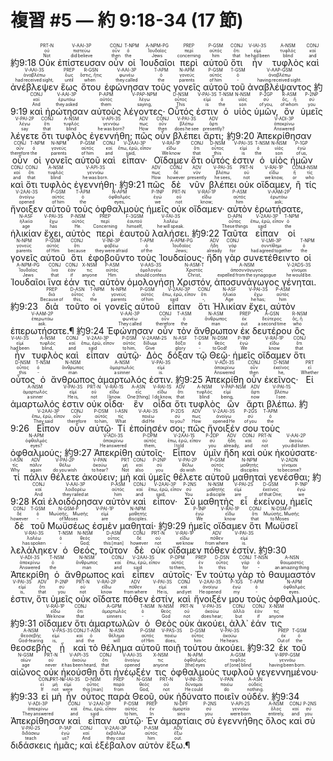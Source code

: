 # 複習 #5 — 約 9:18-34 (17 節)


 <rt>約9:18</rt> <RUBY><ruby><ruby>Οὐκ<rt>Not</rt></ruby><rt>οὐ</rt></ruby><rt>PRT-N</rt></RUBY> <RUBY><ruby><ruby>ἐπίστευσαν<rt>did believe</rt></ruby><rt>πιστεύω</rt></ruby><rt>V-AAI-3P</rt></RUBY> <RUBY><ruby><ruby>οὖν<rt>then</rt></ruby><rt>οὖν</rt></ruby><rt>CONJ</rt></RUBY> <RUBY><ruby><ruby>οἱ<rt>the</rt></ruby><rt>ὁ</rt></ruby><rt>T-NPM</rt></RUBY> <RUBY><ruby><ruby>Ἰουδαῖοι<rt>Jews</rt></ruby><rt>Ἰουδαῖος</rt></ruby><rt>A-NPM-PG</rt></RUBY> <RUBY><ruby><ruby>περὶ<rt>concerning</rt></ruby><rt>περί</rt></ruby><rt>PREP</rt></RUBY> <RUBY><ruby><ruby>αὐτοῦ<rt>him</rt></ruby><rt>αὐτός</rt></ruby><rt>P-GSM</rt></RUBY> <RUBY><ruby><ruby>ὅτι<rt>that</rt></ruby><rt>ὅτι</rt></ruby><rt>CONJ</rt></RUBY> <RUBY><ruby><ruby>ἦν<rt>he had been</rt></ruby><rt>εἰμί</rt></ruby><rt>V-IAI-3S</rt></RUBY> <RUBY><ruby><ruby>τυφλὸς<rt>blind</rt></ruby><rt>τυφλός</rt></ruby><rt>A-NSM</rt></RUBY> <RUBY><ruby><ruby>καὶ<rt>and</rt></ruby><rt>καί</rt></ruby><rt>CONJ</rt></RUBY> <RUBY><ruby><ruby>ἀνέβλεψεν<rt>had received sight‚</rt></ruby><rt>ἀναβλέπω</rt></ruby><rt>V-AAI-3S</rt></RUBY> <RUBY><ruby><ruby>ἕως<rt>until</rt></ruby><rt>ἕως</rt></ruby><rt>PREP</rt></RUBY> <RUBY><ruby><ruby>ὅτου<rt>when</rt></ruby><rt>ὅστις, ἥτις</rt></ruby><rt>R-GSN</rt></RUBY> <RUBY><ruby><ruby>ἐφώνησαν<rt>they called</rt></ruby><rt>φωνέω</rt></ruby><rt>V-AAI-3P</rt></RUBY> <RUBY><ruby><ruby>τοὺς<rt>the</rt></ruby><rt>ὁ</rt></ruby><rt>T-APM</rt></RUBY> <RUBY><ruby><ruby>γονεῖς<rt>parents</rt></ruby><rt>γονεύς</rt></ruby><rt>N-APM</rt></RUBY> <RUBY><ruby><ruby>αὐτοῦ<rt>of him</rt></ruby><rt>αὐτός</rt></ruby><rt>P-GSM</rt></RUBY> <RUBY><ruby><ruby>τοῦ<rt>‑</rt></ruby><rt>ὁ</rt></ruby><rt>T-GSM</rt></RUBY> <RUBY><ruby><ruby>ἀναβλέψαντος<rt>having received sight.</rt></ruby><rt>ἀναβλέπω</rt></ruby><rt>V-AAP-GSM</rt></RUBY> <rt>約9:19</rt> <RUBY><ruby><ruby>καὶ<rt>And</rt></ruby><rt>καί</rt></ruby><rt>CONJ</rt></RUBY> <RUBY><ruby><ruby>ἠρώτησαν<rt>they asked</rt></ruby><rt>ἐρωτάω</rt></ruby><rt>V-AAI-3P</rt></RUBY> <RUBY><ruby><ruby>αὐτοὺς<rt>them</rt></ruby><rt>αὐτός</rt></ruby><rt>P-APM</rt></RUBY> <RUBY><ruby><ruby>λέγοντες·<rt>saying‚</rt></ruby><rt>λέγω</rt></ruby><rt>V-PAP-NPM</rt></RUBY> <RUBY><ruby><ruby>Οὗτός<rt>This</rt></ruby><rt>οὗτος</rt></ruby><rt>D-NSM</rt></RUBY> <RUBY><ruby><ruby>ἐστιν<rt>is</rt></ruby><rt>εἰμί</rt></ruby><rt>V-PAI-3S</rt></RUBY> <RUBY><ruby><ruby>ὁ<rt>the</rt></ruby><rt>ὁ</rt></ruby><rt>T-NSM</rt></RUBY> <RUBY><ruby><ruby>υἱὸς<rt>son</rt></ruby><rt>υἱός</rt></ruby><rt>N-NSM</rt></RUBY> <RUBY><ruby><ruby>ὑμῶν‚<rt>of you‚</rt></ruby><rt>σύ</rt></ruby><rt>P-2GP</rt></RUBY> <RUBY><ruby><ruby>ὃν<rt>of whom</rt></ruby><rt>ὅς, ἥ</rt></ruby><rt>R-ASM</rt></RUBY> <RUBY><ruby><ruby>ὑμεῖς<rt>you</rt></ruby><rt>σύ</rt></ruby><rt>P-2NP</rt></RUBY> <RUBY><ruby><ruby>λέγετε<rt>say</rt></ruby><rt>λέγω</rt></ruby><rt>V-PAI-2P</rt></RUBY> <RUBY><ruby><ruby>ὅτι<rt>that</rt></ruby><rt>ὅτι</rt></ruby><rt>CONJ</rt></RUBY> <RUBY><ruby><ruby>τυφλὸς<rt>blind</rt></ruby><rt>τυφλός</rt></ruby><rt>A-NSM</rt></RUBY> <RUBY><ruby><ruby>ἐγεννήθη;<rt>he was born?</rt></ruby><rt>γεννάω</rt></ruby><rt>V-API-3S</rt></RUBY> <RUBY><ruby><ruby>πῶς<rt>How</rt></ruby><rt>πως</rt></ruby><rt>ADV</rt></RUBY> <RUBY><ruby><ruby>οὖν<rt>then</rt></ruby><rt>οὖν</rt></ruby><rt>CONJ</rt></RUBY> <RUBY><ruby><ruby>βλέπει<rt>does he see</rt></ruby><rt>βλέπω</rt></ruby><rt>V-PAI-3S</rt></RUBY> <RUBY><ruby><ruby>ἄρτι;<rt>presently?</rt></ruby><rt>ἄρτι</rt></ruby><rt>ADV</rt></RUBY> <rt>約9:20</rt> <RUBY><ruby><ruby>Ἀπεκρίθησαν<rt>Answered</rt></ruby><rt>ἀποκρίνω</rt></ruby><rt>V-ADI-3P</rt></RUBY> <RUBY><ruby><ruby>οὖν<rt>therefore</rt></ruby><rt>οὖν</rt></ruby><rt>CONJ</rt></RUBY> <RUBY><ruby><ruby>οἱ<rt>the</rt></ruby><rt>ὁ</rt></ruby><rt>T-NPM</rt></RUBY> <RUBY><ruby><ruby>γονεῖς<rt>parents</rt></ruby><rt>γονεύς</rt></ruby><rt>N-NPM</rt></RUBY> <RUBY><ruby><ruby>αὐτοῦ<rt>of him</rt></ruby><rt>αὐτός</rt></ruby><rt>P-GSM</rt></RUBY> <RUBY><ruby><ruby>καὶ<rt>and</rt></ruby><rt>καί</rt></ruby><rt>CONJ</rt></RUBY> <RUBY><ruby><ruby>εἶπαν·<rt>said‚</rt></ruby><rt>ἔπω, ἐρῶ, εἶπον</rt></ruby><rt>V-2AAI-3P</rt></RUBY> <RUBY><ruby><ruby>Οἴδαμεν<rt>We know</rt></ruby><rt>εἴδω</rt></ruby><rt>V-RAI-1P</rt></RUBY> <RUBY><ruby><ruby>ὅτι<rt>that</rt></ruby><rt>ὅτι</rt></ruby><rt>CONJ</rt></RUBY> <RUBY><ruby><ruby>οὗτός<rt>this</rt></ruby><rt>οὗτος</rt></ruby><rt>D-NSM</rt></RUBY> <RUBY><ruby><ruby>ἐστιν<rt>is</rt></ruby><rt>εἰμί</rt></ruby><rt>V-PAI-3S</rt></RUBY> <RUBY><ruby><ruby>ὁ<rt>the</rt></ruby><rt>ὁ</rt></ruby><rt>T-NSM</rt></RUBY> <RUBY><ruby><ruby>υἱὸς<rt>son</rt></ruby><rt>υἱός</rt></ruby><rt>N-NSM</rt></RUBY> <RUBY><ruby><ruby>ἡμῶν<rt>of us‚</rt></ruby><rt>ἐγώ</rt></ruby><rt>P-1GP</rt></RUBY> <RUBY><ruby><ruby>καὶ<rt>and</rt></ruby><rt>καί</rt></ruby><rt>CONJ</rt></RUBY> <RUBY><ruby><ruby>ὅτι<rt>that</rt></ruby><rt>ὅτι</rt></ruby><rt>CONJ</rt></RUBY> <RUBY><ruby><ruby>τυφλὸς<rt>blind</rt></ruby><rt>τυφλός</rt></ruby><rt>A-NSM</rt></RUBY> <RUBY><ruby><ruby>ἐγεννήθη·<rt>he was born.</rt></ruby><rt>γεννάω</rt></ruby><rt>V-API-3S</rt></RUBY> <rt>約9:21</rt> <RUBY><ruby><ruby>πῶς<rt>How</rt></ruby><rt>πως</rt></ruby><rt>ADV</rt></RUBY> <RUBY><ruby><ruby>δὲ<rt>however</rt></ruby><rt>δέ</rt></ruby><rt>CONJ</rt></RUBY> <RUBY><ruby><ruby>νῦν<rt>presently</rt></ruby><rt>νῦν</rt></ruby><rt>ADV</rt></RUBY> <RUBY><ruby><ruby>βλέπει<rt>he sees‚</rt></ruby><rt>βλέπω</rt></ruby><rt>V-PAI-3S</rt></RUBY> <RUBY><ruby><ruby>οὐκ<rt>not</rt></ruby><rt>οὐ</rt></ruby><rt>PRT-N</rt></RUBY> <RUBY><ruby><ruby>οἴδαμεν‚<rt>we know‚</rt></ruby><rt>εἴδω</rt></ruby><rt>V-RAI-1P</rt></RUBY> <RUBY><ruby><ruby>ἢ<rt>or</rt></ruby><rt>ἤ</rt></ruby><rt>CONJ</rt></RUBY> <RUBY><ruby><ruby>τίς<rt>who</rt></ruby><rt>τίς</rt></ruby><rt>I-NSM</rt></RUBY> <RUBY><ruby><ruby>ἤνοιξεν<rt>opened</rt></ruby><rt>ἀνοίγω</rt></ruby><rt>V-2AAI-3S</rt></RUBY> <RUBY><ruby><ruby>αὐτοῦ<rt>of him</rt></ruby><rt>αὐτός</rt></ruby><rt>P-GSM</rt></RUBY> <RUBY><ruby><ruby>τοὺς<rt>the</rt></ruby><rt>ὁ</rt></ruby><rt>T-APM</rt></RUBY> <RUBY><ruby><ruby>ὀφθαλμοὺς<rt>eyes‚</rt></ruby><rt>ὀφθαλμός</rt></ruby><rt>N-APM</rt></RUBY> <RUBY><ruby><ruby>ἡμεῖς<rt>we</rt></ruby><rt>ἐγώ</rt></ruby><rt>P-1NP</rt></RUBY> <RUBY><ruby><ruby>οὐκ<rt>not</rt></ruby><rt>οὐ</rt></ruby><rt>PRT-N</rt></RUBY> <RUBY><ruby><ruby>οἴδαμεν·<rt>know;</rt></ruby><rt>εἴδω</rt></ruby><rt>V-RAI-1P</rt></RUBY> <RUBY><ruby><ruby>αὐτὸν<rt>him</rt></ruby><rt>αὐτός</rt></ruby><rt>P-ASM</rt></RUBY> <RUBY><ruby><ruby>ἐρωτήσατε‚<rt>ask;</rt></ruby><rt>ἐρωτάω</rt></ruby><rt>V-AAM-2P</rt></RUBY> <RUBY><ruby><ruby>ἡλικίαν<rt>age</rt></ruby><rt>ἡλικία</rt></ruby><rt>N-ASF</rt></RUBY> <RUBY><ruby><ruby>ἔχει‚<rt>has</rt></ruby><rt>ἔχω</rt></ruby><rt>V-PAI-3S</rt></RUBY> <RUBY><ruby><ruby>αὐτὸς<rt>He.</rt></ruby><rt>αὐτός</rt></ruby><rt>P-NSM</rt></RUBY> <RUBY><ruby><ruby>περὶ<rt>Concerning</rt></ruby><rt>περί</rt></ruby><rt>PREP</rt></RUBY> <RUBY><ruby><ruby>ἑαυτοῦ<rt>himself‚</rt></ruby><rt>ἑαυτοῦ</rt></ruby><rt>F-3GSM</rt></RUBY> <RUBY><ruby><ruby>λαλήσει.<rt>he will speak.</rt></ruby><rt>λαλέω</rt></ruby><rt>V-FAI-3S</rt></RUBY> 
 <rt>約9:22</rt> <RUBY><ruby><ruby>Ταῦτα<rt>These things</rt></ruby><rt>οὗτος</rt></ruby><rt>D-APN</rt></RUBY> <RUBY><ruby><ruby>εἶπαν<rt>said</rt></ruby><rt>ἔπω, ἐρῶ, εἶπον</rt></ruby><rt>V-2AAI-3P</rt></RUBY> <RUBY><ruby><ruby>οἱ<rt>the</rt></ruby><rt>ὁ</rt></ruby><rt>T-NPM</rt></RUBY> <RUBY><ruby><ruby>γονεῖς<rt>parents</rt></ruby><rt>γονεύς</rt></ruby><rt>N-NPM</rt></RUBY> <RUBY><ruby><ruby>αὐτοῦ<rt>of Him</rt></ruby><rt>αὐτός</rt></ruby><rt>P-GSM</rt></RUBY> <RUBY><ruby><ruby>ὅτι<rt>because</rt></ruby><rt>ὅτι</rt></ruby><rt>CONJ</rt></RUBY> <RUBY><ruby><ruby>ἐφοβοῦντο<rt>they were afraid</rt></ruby><rt>φοβέω</rt></ruby><rt>V-INI-3P</rt></RUBY> <RUBY><ruby><ruby>τοὺς<rt>of the</rt></ruby><rt>ὁ</rt></ruby><rt>T-APM</rt></RUBY> <RUBY><ruby><ruby>Ἰουδαίους·<rt>Jews;</rt></ruby><rt>Ἰουδαῖος</rt></ruby><rt>A-APM-PG</rt></RUBY> <RUBY><ruby><ruby>ἤδη<rt>already</rt></ruby><rt>ἤδη</rt></ruby><rt>ADV</rt></RUBY> <RUBY><ruby><ruby>γὰρ<rt>for</rt></ruby><rt>γάρ</rt></ruby><rt>CONJ</rt></RUBY> <RUBY><ruby><ruby>συνετέθειντο<rt>had agreed together</rt></ruby><rt>συντίθημι</rt></ruby><rt>V-LMI-3P</rt></RUBY> <RUBY><ruby><ruby>οἱ<rt>the</rt></ruby><rt>ὁ</rt></ruby><rt>T-NPM</rt></RUBY> <RUBY><ruby><ruby>Ἰουδαῖοι<rt>Jews</rt></ruby><rt>Ἰουδαῖος</rt></ruby><rt>A-NPM-PG</rt></RUBY> <RUBY><ruby><ruby>ἵνα<rt>that</rt></ruby><rt>ἵνα</rt></ruby><rt>CONJ</rt></RUBY> <RUBY><ruby><ruby>ἐάν<rt>if</rt></ruby><rt>ἐάν</rt></ruby><rt>CONJ</rt></RUBY> <RUBY><ruby><ruby>τις<rt>anyone</rt></ruby><rt>τις</rt></ruby><rt>X-NSM</rt></RUBY> <RUBY><ruby><ruby>αὐτὸν<rt>Him</rt></ruby><rt>αὐτός</rt></ruby><rt>P-ASM</rt></RUBY> <RUBY><ruby><ruby>ὁμολογήσῃ<rt>should confess</rt></ruby><rt>ὁμολογέω</rt></ruby><rt>V-AAS-3S</rt></RUBY> <RUBY><ruby><ruby>Χριστόν‚<rt>Christ‚</rt></ruby><rt>Χριστός</rt></ruby><rt>N-ASM-T</rt></RUBY> <RUBY><ruby><ruby>ἀποσυνάγωγος<rt>expelled from the synagogue</rt></ruby><rt>ἀποσυνάγωγος</rt></ruby><rt>A-NSM</rt></RUBY> <RUBY><ruby><ruby>γένηται.<rt>he would be.</rt></ruby><rt>γίνομαι</rt></ruby><rt>V-2ADS-3S</rt></RUBY> <rt>約9:23</rt> <RUBY><ruby><ruby>διὰ<rt>Because of</rt></ruby><rt>διά</rt></ruby><rt>PREP</rt></RUBY> <RUBY><ruby><ruby>τοῦτο<rt>this‚</rt></ruby><rt>οὗτος</rt></ruby><rt>D-ASN</rt></RUBY> <RUBY><ruby><ruby>οἱ<rt>the</rt></ruby><rt>ὁ</rt></ruby><rt>T-NPM</rt></RUBY> <RUBY><ruby><ruby>γονεῖς<rt>parents</rt></ruby><rt>γονεύς</rt></ruby><rt>N-NPM</rt></RUBY> <RUBY><ruby><ruby>αὐτοῦ<rt>of him</rt></ruby><rt>αὐτός</rt></ruby><rt>P-GSM</rt></RUBY> <RUBY><ruby><ruby>εἶπαν<rt>said</rt></ruby><rt>ἔπω, ἐρῶ, εἶπον</rt></ruby><rt>V-2AAI-3P</rt></RUBY> <RUBY><ruby><ruby>ὅτι<rt>‑‚</rt></ruby><rt>ὅτι</rt></ruby><rt>CONJ</rt></RUBY> <RUBY><ruby><ruby>Ἡλικίαν<rt>Age</rt></ruby><rt>ἡλικία</rt></ruby><rt>N-ASF</rt></RUBY> <RUBY><ruby><ruby>ἔχει‚<rt>he has;</rt></ruby><rt>ἔχω</rt></ruby><rt>V-PAI-3S</rt></RUBY> <RUBY><ruby><ruby>αὐτὸν<rt>him</rt></ruby><rt>αὐτός</rt></ruby><rt>P-ASM</rt></RUBY> <RUBY><ruby><ruby>ἐπερωτήσατε.¶<rt>ask.</rt></ruby><rt>ἐπερωτάω</rt></ruby><rt>V-AAM-2P</rt></RUBY> <rt>約9:24</rt> <RUBY><ruby><ruby>Ἐφώνησαν<rt>They called</rt></ruby><rt>φωνέω</rt></ruby><rt>V-AAI-3P</rt></RUBY> <RUBY><ruby><ruby>οὖν<rt>therefore</rt></ruby><rt>οὖν</rt></ruby><rt>CONJ</rt></RUBY> <RUBY><ruby><ruby>τὸν<rt>the</rt></ruby><rt>ὁ</rt></ruby><rt>T-ASM</rt></RUBY> <RUBY><ruby><ruby>ἄνθρωπον<rt>man</rt></ruby><rt>ἄνθρωπος</rt></ruby><rt>N-ASM</rt></RUBY> <RUBY><ruby><ruby>ἐκ<rt>out</rt></ruby><rt>ἐκ</rt></ruby><rt>PREP</rt></RUBY> <RUBY><ruby><ruby>δευτέρου<rt>a second time</rt></ruby><rt>δεύτερος</rt></ruby><rt>A-GSN</rt></RUBY> <RUBY><ruby><ruby>ὃς<rt>who</rt></ruby><rt>ὅς, ἥ</rt></ruby><rt>R-NSM</rt></RUBY> <RUBY><ruby><ruby>ἦν<rt>had been</rt></ruby><rt>εἰμί</rt></ruby><rt>V-IAI-3S</rt></RUBY> <RUBY><ruby><ruby>τυφλὸς<rt>blind‚</rt></ruby><rt>τυφλός</rt></ruby><rt>A-NSM</rt></RUBY> <RUBY><ruby><ruby>καὶ<rt>and</rt></ruby><rt>καί</rt></ruby><rt>CONJ</rt></RUBY> <RUBY><ruby><ruby>εἶπαν<rt>said</rt></ruby><rt>ἔπω, ἐρῶ, εἶπον</rt></ruby><rt>V-2AAI-3P</rt></RUBY> <RUBY><ruby><ruby>αὐτῷ·<rt>to him‚</rt></ruby><rt>αὐτός</rt></ruby><rt>P-DSM</rt></RUBY> <RUBY><ruby><ruby>Δὸς<rt>Give</rt></ruby><rt>δίδωμι</rt></ruby><rt>V-2AAM-2S</rt></RUBY> <RUBY><ruby><ruby>δόξαν<rt>glory</rt></ruby><rt>δόξα</rt></ruby><rt>N-ASF</rt></RUBY> <RUBY><ruby><ruby>τῷ<rt>‑</rt></ruby><rt>ὁ</rt></ruby><rt>T-DSM</rt></RUBY> <RUBY><ruby><ruby>Θεῷ·<rt>to God!</rt></ruby><rt>θεός</rt></ruby><rt>N-DSM</rt></RUBY> <RUBY><ruby><ruby>ἡμεῖς<rt>We</rt></ruby><rt>ἐγώ</rt></ruby><rt>P-1NP</rt></RUBY> <RUBY><ruby><ruby>οἴδαμεν<rt>know</rt></ruby><rt>εἴδω</rt></ruby><rt>V-RAI-1P</rt></RUBY> <RUBY><ruby><ruby>ὅτι<rt>that</rt></ruby><rt>ὅτι</rt></ruby><rt>CONJ</rt></RUBY> <RUBY><ruby><ruby>οὗτος<rt>this</rt></ruby><rt>οὗτος</rt></ruby><rt>D-NSM</rt></RUBY> <RUBY><ruby><ruby>ὁ<rt>‑</rt></ruby><rt>ὁ</rt></ruby><rt>T-NSM</rt></RUBY> <RUBY><ruby><ruby>ἄνθρωπος<rt>man</rt></ruby><rt>ἄνθρωπος</rt></ruby><rt>N-NSM</rt></RUBY> <RUBY><ruby><ruby>ἁμαρτωλός<rt>a sinner</rt></ruby><rt>ἁμαρτωλός</rt></ruby><rt>A-NSM</rt></RUBY> <RUBY><ruby><ruby>ἐστιν.<rt>is.</rt></ruby><rt>εἰμί</rt></ruby><rt>V-PAI-3S</rt></RUBY> <rt>約9:25</rt> <RUBY><ruby><ruby>Ἀπεκρίθη<rt>Answered</rt></ruby><rt>ἀποκρίνω</rt></ruby><rt>V-ADI-3S</rt></RUBY> <RUBY><ruby><ruby>οὖν<rt>then</rt></ruby><rt>οὖν</rt></ruby><rt>CONJ</rt></RUBY> <RUBY><ruby><ruby>ἐκεῖνος·<rt>he‚</rt></ruby><rt>ἐκεῖνος</rt></ruby><rt>D-NSM</rt></RUBY> <RUBY><ruby><ruby>Εἰ<rt>Whether</rt></ruby><rt>εἰ</rt></ruby><rt>PRT</rt></RUBY> <RUBY><ruby><ruby>ἁμαρτωλός<rt>a sinner</rt></ruby><rt>ἁμαρτωλός</rt></ruby><rt>A-NSM</rt></RUBY> <RUBY><ruby><ruby>ἐστιν<rt>He is‚</rt></ruby><rt>εἰμί</rt></ruby><rt>V-PAI-3S</rt></RUBY> <RUBY><ruby><ruby>οὐκ<rt>not</rt></ruby><rt>οὐ</rt></ruby><rt>PRT-N</rt></RUBY> <RUBY><ruby><ruby>οἶδα·<rt>I know.</rt></ruby><rt>εἴδω</rt></ruby><rt>V-RAI-1S</rt></RUBY> <RUBY><ruby><ruby>ἓν<rt>One [thing]</rt></ruby><rt>εἷς</rt></ruby><rt>A-ASN</rt></RUBY> <RUBY><ruby><ruby>οἶδα<rt>I do know‚</rt></ruby><rt>εἴδω</rt></ruby><rt>V-RAI-1S</rt></RUBY> <RUBY><ruby><ruby>ὅτι<rt>that</rt></ruby><rt>ὅτι</rt></ruby><rt>ADV</rt></RUBY> <RUBY><ruby><ruby>τυφλὸς<rt>blind</rt></ruby><rt>τυφλός</rt></ruby><rt>A-NSM</rt></RUBY> <RUBY><ruby><ruby>ὢν<rt>being‚</rt></ruby><rt>εἰμί</rt></ruby><rt>V-PAP-NSM</rt></RUBY> <RUBY><ruby><ruby>ἄρτι<rt>now</rt></ruby><rt>ἄρτι</rt></ruby><rt>ADV</rt></RUBY> <RUBY><ruby><ruby>βλέπω.<rt>I see.</rt></ruby><rt>βλέπω</rt></ruby><rt>V-PAI-1S</rt></RUBY> <rt>約9:26</rt> <RUBY><ruby><ruby>Εἶπον<rt>They said</rt></ruby><rt>ἔπω, ἐρῶ, εἶπον</rt></ruby><rt>V-2AAI-3P</rt></RUBY> <RUBY><ruby><ruby>οὖν<rt>therefore</rt></ruby><rt>οὖν</rt></ruby><rt>CONJ</rt></RUBY> <RUBY><ruby><ruby>αὐτῷ·<rt>to him‚</rt></ruby><rt>αὐτός</rt></ruby><rt>P-DSM</rt></RUBY> <RUBY><ruby><ruby>Τί<rt>What</rt></ruby><rt>τίς</rt></ruby><rt>I-ASN</rt></RUBY> <RUBY><ruby><ruby>ἐποίησέν<rt>did He</rt></ruby><rt>ποιέω</rt></ruby><rt>V-AAI-3S</rt></RUBY> <RUBY><ruby><ruby>σοι;<rt>to you?</rt></ruby><rt>σύ</rt></ruby><rt>P-2DS</rt></RUBY> <RUBY><ruby><ruby>πῶς<rt>How</rt></ruby><rt>πως</rt></ruby><rt>ADV</rt></RUBY> <RUBY><ruby><ruby>ἤνοιξέν<rt>opened He</rt></ruby><rt>ἀνοίγω</rt></ruby><rt>V-2AAI-3S</rt></RUBY> <RUBY><ruby><ruby>σου<rt>of you</rt></ruby><rt>σύ</rt></ruby><rt>P-2GS</rt></RUBY> <RUBY><ruby><ruby>τοὺς<rt>the</rt></ruby><rt>ὁ</rt></ruby><rt>T-APM</rt></RUBY> <RUBY><ruby><ruby>ὀφθαλμούς;<rt>eyes?</rt></ruby><rt>ὀφθαλμός</rt></ruby><rt>N-APM</rt></RUBY> <rt>約9:27</rt> <RUBY><ruby><ruby>Ἀπεκρίθη<rt>He answered</rt></ruby><rt>ἀποκρίνω</rt></ruby><rt>V-ADI-3S</rt></RUBY> <RUBY><ruby><ruby>αὐτοῖς·<rt>them‚</rt></ruby><rt>αὐτός</rt></ruby><rt>P-DPM</rt></RUBY> <RUBY><ruby><ruby>Εἶπον<rt>I told</rt></ruby><rt>ἔπω, ἐρῶ, εἶπον</rt></ruby><rt>V-2AAI-1S</rt></RUBY> <RUBY><ruby><ruby>ὑμῖν<rt>you</rt></ruby><rt>σύ</rt></ruby><rt>P-2DP</rt></RUBY> <RUBY><ruby><ruby>ἤδη<rt>already‚</rt></ruby><rt>ἤδη</rt></ruby><rt>ADV</rt></RUBY> <RUBY><ruby><ruby>καὶ<rt>and</rt></ruby><rt>καί</rt></ruby><rt>CONJ</rt></RUBY> <RUBY><ruby><ruby>οὐκ<rt>not</rt></ruby><rt>οὐ</rt></ruby><rt>PRT-N</rt></RUBY> <RUBY><ruby><ruby>ἠκούσατε·<rt>you did listen.</rt></ruby><rt>ἀκούω</rt></ruby><rt>V-AAI-2P</rt></RUBY> <RUBY><ruby><ruby>τί<rt>Why</rt></ruby><rt>τίς</rt></ruby><rt>I-ASN</rt></RUBY> <RUBY><ruby><ruby>πάλιν<rt>again</rt></ruby><rt>πάλιν</rt></ruby><rt>ADV</rt></RUBY> <RUBY><ruby><ruby>θέλετε<rt>do you wish</rt></ruby><rt>θέλω</rt></ruby><rt>V-PAI-2P</rt></RUBY> <RUBY><ruby><ruby>ἀκούειν;<rt>to hear?</rt></ruby><rt>ἀκούω</rt></ruby><rt>V-PAN</rt></RUBY> <RUBY><ruby><ruby>μὴ<rt>Not</rt></ruby><rt>μή</rt></ruby><rt>PRT</rt></RUBY> <RUBY><ruby><ruby>καὶ<rt>also</rt></ruby><rt>καί</rt></ruby><rt>CONJ</rt></RUBY> <RUBY><ruby><ruby>ὑμεῖς<rt>you</rt></ruby><rt>σύ</rt></ruby><rt>P-2NP</rt></RUBY> <RUBY><ruby><ruby>θέλετε<rt>do wish</rt></ruby><rt>θέλω</rt></ruby><rt>V-PAI-2P</rt></RUBY> <RUBY><ruby><ruby>αὐτοῦ<rt>His</rt></ruby><rt>αὐτός</rt></ruby><rt>P-GSM</rt></RUBY> <RUBY><ruby><ruby>μαθηταὶ<rt>disciples</rt></ruby><rt>μαθητής</rt></ruby><rt>N-NPM</rt></RUBY> <RUBY><ruby><ruby>γενέσθαι;<rt>to become?</rt></ruby><rt>γίνομαι</rt></ruby><rt>V-2ADN</rt></RUBY> 
 <rt>約9:28</rt> <RUBY><ruby><ruby>Καὶ<rt>And</rt></ruby><rt>καί</rt></ruby><rt>CONJ</rt></RUBY> <RUBY><ruby><ruby>ἐλοιδόρησαν<rt>they railed at</rt></ruby><rt>λοιδορέω</rt></ruby><rt>V-AAI-3P</rt></RUBY> <RUBY><ruby><ruby>αὐτὸν<rt>him</rt></ruby><rt>αὐτός</rt></ruby><rt>P-ASM</rt></RUBY> <RUBY><ruby><ruby>καὶ<rt>and</rt></ruby><rt>καί</rt></ruby><rt>CONJ</rt></RUBY> <RUBY><ruby><ruby>εἶπον·<rt>said‚</rt></ruby><rt>ἔπω, ἐρῶ, εἶπον</rt></ruby><rt>V-2AAI-3P</rt></RUBY> <RUBY><ruby><ruby>Σὺ<rt>You</rt></ruby><rt>σύ</rt></ruby><rt>P-2NS</rt></RUBY> <RUBY><ruby><ruby>μαθητὴς<rt>a disciple</rt></ruby><rt>μαθητής</rt></ruby><rt>N-NSM</rt></RUBY> <RUBY><ruby><ruby>εἶ<rt>are</rt></ruby><rt>εἰμί</rt></ruby><rt>V-PAI-2S</rt></RUBY> <RUBY><ruby><ruby>ἐκείνου‚<rt>of that One;</rt></ruby><rt>ἐκεῖνος</rt></ruby><rt>D-GSM</rt></RUBY> <RUBY><ruby><ruby>ἡμεῖς<rt>we</rt></ruby><rt>ἐγώ</rt></ruby><rt>P-1NP</rt></RUBY> <RUBY><ruby><ruby>δὲ<rt>however</rt></ruby><rt>δέ</rt></ruby><rt>CONJ</rt></RUBY> <RUBY><ruby><ruby>τοῦ<rt>‑</rt></ruby><rt>ὁ</rt></ruby><rt>T-GSM</rt></RUBY> <RUBY><ruby><ruby>Μωϋσέως<rt>of Moses</rt></ruby><rt>Μωϋσῆς, Μωσῆς</rt></ruby><rt>N-GSM-P</rt></RUBY> <RUBY><ruby><ruby>ἐσμὲν<rt>are</rt></ruby><rt>εἰμί</rt></ruby><rt>V-PAI-1P</rt></RUBY> <RUBY><ruby><ruby>μαθηταί·<rt>disciples.</rt></ruby><rt>μαθητής</rt></ruby><rt>N-NPM</rt></RUBY> <rt>約9:29</rt> <RUBY><ruby><ruby>ἡμεῖς<rt>We</rt></ruby><rt>ἐγώ</rt></ruby><rt>P-1NP</rt></RUBY> <RUBY><ruby><ruby>οἴδαμεν<rt>know</rt></ruby><rt>εἴδω</rt></ruby><rt>V-RAI-1P</rt></RUBY> <RUBY><ruby><ruby>ὅτι<rt>that</rt></ruby><rt>ὅτι</rt></ruby><rt>CONJ</rt></RUBY> <RUBY><ruby><ruby>Μωϋσεῖ<rt>to Moses</rt></ruby><rt>Μωϋσῆς, Μωσῆς</rt></ruby><rt>N-DSM-P</rt></RUBY> <RUBY><ruby><ruby>λελάληκεν<rt>has spoken</rt></ruby><rt>λαλέω</rt></ruby><rt>V-RAI-3S</rt></RUBY> <RUBY><ruby><ruby>ὁ<rt>‑</rt></ruby><rt>ὁ</rt></ruby><rt>T-NSM</rt></RUBY> <RUBY><ruby><ruby>Θεός‚<rt>God;</rt></ruby><rt>θεός</rt></ruby><rt>N-NSM</rt></RUBY> <RUBY><ruby><ruby>τοῦτον<rt>this [man]</rt></ruby><rt>οὗτος</rt></ruby><rt>D-ASM</rt></RUBY> <RUBY><ruby><ruby>δὲ<rt>however</rt></ruby><rt>δέ</rt></ruby><rt>CONJ</rt></RUBY> <RUBY><ruby><ruby>οὐκ<rt>not</rt></ruby><rt>οὐ</rt></ruby><rt>PRT-N</rt></RUBY> <RUBY><ruby><ruby>οἴδαμεν<rt>we know</rt></ruby><rt>εἴδω</rt></ruby><rt>V-RAI-1P</rt></RUBY> <RUBY><ruby><ruby>πόθεν<rt>from where</rt></ruby><rt>πόθεν</rt></ruby><rt>ADV</rt></RUBY> <RUBY><ruby><ruby>ἐστίν.<rt>is.</rt></ruby><rt>εἰμί</rt></ruby><rt>V-PAI-3S</rt></RUBY> <rt>約9:30</rt> <RUBY><ruby><ruby>Ἀπεκρίθη<rt>Answered</rt></ruby><rt>ἀποκρίνω</rt></ruby><rt>V-ADI-3S</rt></RUBY> <RUBY><ruby><ruby>ὁ<rt>the</rt></ruby><rt>ὁ</rt></ruby><rt>T-NSM</rt></RUBY> <RUBY><ruby><ruby>ἄνθρωπος<rt>man</rt></ruby><rt>ἄνθρωπος</rt></ruby><rt>N-NSM</rt></RUBY> <RUBY><ruby><ruby>καὶ<rt>and</rt></ruby><rt>καί</rt></ruby><rt>CONJ</rt></RUBY> <RUBY><ruby><ruby>εἶπεν<rt>said</rt></ruby><rt>ἔπω, ἐρῶ, εἶπον</rt></ruby><rt>V-2AAI-3S</rt></RUBY> <RUBY><ruby><ruby>αὐτοῖς·<rt>to them‚</rt></ruby><rt>αὐτός</rt></ruby><rt>P-DPM</rt></RUBY> <RUBY><ruby><ruby>Ἐν<rt>In</rt></ruby><rt>ἐν</rt></ruby><rt>PREP</rt></RUBY> <RUBY><ruby><ruby>τούτῳ<rt>this</rt></ruby><rt>οὗτος</rt></ruby><rt>D-DSN</rt></RUBY> <RUBY><ruby><ruby>γὰρ<rt>for</rt></ruby><rt>γάρ</rt></ruby><rt>CONJ</rt></RUBY> <RUBY><ruby><ruby>τὸ<rt>‑</rt></ruby><rt>ὁ</rt></ruby><rt>T-NSN</rt></RUBY> <RUBY><ruby><ruby>θαυμαστόν<rt>an amazing thing</rt></ruby><rt>θαυμαστός</rt></ruby><rt>A-NSN</rt></RUBY> <RUBY><ruby><ruby>ἐστιν‚<rt>is‚</rt></ruby><rt>εἰμί</rt></ruby><rt>V-PAI-3S</rt></RUBY> <RUBY><ruby><ruby>ὅτι<rt>that</rt></ruby><rt>ὅτι</rt></ruby><rt>ADV</rt></RUBY> <RUBY><ruby><ruby>ὑμεῖς<rt>you</rt></ruby><rt>σύ</rt></ruby><rt>P-2NP</rt></RUBY> <RUBY><ruby><ruby>οὐκ<rt>not</rt></ruby><rt>οὐ</rt></ruby><rt>PRT-N</rt></RUBY> <RUBY><ruby><ruby>οἴδατε<rt>know</rt></ruby><rt>εἴδω</rt></ruby><rt>V-RAI-2P</rt></RUBY> <RUBY><ruby><ruby>πόθεν<rt>from where</rt></ruby><rt>πόθεν</rt></ruby><rt>ADV</rt></RUBY> <RUBY><ruby><ruby>ἐστίν‚<rt>He is‚</rt></ruby><rt>εἰμί</rt></ruby><rt>V-PAI-3S</rt></RUBY> <RUBY><ruby><ruby>καὶ<rt>and yet</rt></ruby><rt>καί</rt></ruby><rt>CONJ</rt></RUBY> <RUBY><ruby><ruby>ἤνοιξέν<rt>He opened</rt></ruby><rt>ἀνοίγω</rt></ruby><rt>V-2AAI-3S</rt></RUBY> <RUBY><ruby><ruby>μου<rt>my</rt></ruby><rt>ἐγώ</rt></ruby><rt>P-1GS</rt></RUBY> <RUBY><ruby><ruby>τοὺς<rt>‑</rt></ruby><rt>ὁ</rt></ruby><rt>T-APM</rt></RUBY> <RUBY><ruby><ruby>ὀφθαλμούς.<rt>eyes.</rt></ruby><rt>ὀφθαλμός</rt></ruby><rt>N-APM</rt></RUBY> <rt>約9:31</rt> <RUBY><ruby><ruby>οἴδαμεν<rt>We know</rt></ruby><rt>εἴδω</rt></ruby><rt>V-RAI-1P</rt></RUBY> <RUBY><ruby><ruby>ὅτι<rt>that</rt></ruby><rt>ὅτι</rt></ruby><rt>CONJ</rt></RUBY> <RUBY><ruby><ruby>ἁμαρτωλῶν<rt>sinners</rt></ruby><rt>ἁμαρτωλός</rt></ruby><rt>A-GPM</rt></RUBY> <RUBY><ruby><ruby>ὁ<rt>‑</rt></ruby><rt>ὁ</rt></ruby><rt>T-NSM</rt></RUBY> <RUBY><ruby><ruby>Θεὸς<rt>God</rt></ruby><rt>θεός</rt></ruby><rt>N-NSM</rt></RUBY> <RUBY><ruby><ruby>οὐκ<rt>not</rt></ruby><rt>οὐ</rt></ruby><rt>PRT-N</rt></RUBY> <RUBY><ruby><ruby>ἀκούει‚<rt>does hear;</rt></ruby><rt>ἀκούω</rt></ruby><rt>V-PAI-3S</rt></RUBY> <RUBY><ruby><ruby>ἀλλ᾽<rt>but</rt></ruby><rt>ἀλλά</rt></ruby><rt>CONJ</rt></RUBY> <RUBY><ruby><ruby>ἐάν<rt>if</rt></ruby><rt>ἐάν</rt></ruby><rt>CONJ</rt></RUBY> <RUBY><ruby><ruby>τις<rt>anyone</rt></ruby><rt>τις</rt></ruby><rt>X-NSM</rt></RUBY> <RUBY><ruby><ruby>θεοσεβὴς<rt>God‑fearing</rt></ruby><rt>θεοσεβής</rt></ruby><rt>A-NSM</rt></RUBY> <RUBY><ruby><ruby>ᾖ<rt>is‚</rt></ruby><rt>εἰμί</rt></ruby><rt>V-PAS-3S</rt></RUBY> <RUBY><ruby><ruby>καὶ<rt>and</rt></ruby><rt>καί</rt></ruby><rt>CONJ</rt></RUBY> <RUBY><ruby><ruby>τὸ<rt>the</rt></ruby><rt>ὁ</rt></ruby><rt>T-ASN</rt></RUBY> <RUBY><ruby><ruby>θέλημα<rt>will</rt></ruby><rt>θέλημα</rt></ruby><rt>N-ASN</rt></RUBY> <RUBY><ruby><ruby>αὐτοῦ<rt>of Him</rt></ruby><rt>αὐτός</rt></ruby><rt>P-GSM</rt></RUBY> <RUBY><ruby><ruby>ποιῇ<rt>does‚</rt></ruby><rt>ποιέω</rt></ruby><rt>V-PAS-3S</rt></RUBY> <RUBY><ruby><ruby>τούτου<rt>him</rt></ruby><rt>οὗτος</rt></ruby><rt>D-GSM</rt></RUBY> <RUBY><ruby><ruby>ἀκούει.<rt>He hears.</rt></ruby><rt>ἀκούω</rt></ruby><rt>V-PAI-3S</rt></RUBY> <rt>約9:32</rt> <RUBY><ruby><ruby>ἐκ<rt>Out of</rt></ruby><rt>ἐκ</rt></ruby><rt>PREP</rt></RUBY> <RUBY><ruby><ruby>τοῦ<rt>the</rt></ruby><rt>ὁ</rt></ruby><rt>T-GSM</rt></RUBY> <RUBY><ruby><ruby>αἰῶνος<rt>age</rt></ruby><rt>αἰών</rt></ruby><rt>N-GSM</rt></RUBY> <RUBY><ruby><ruby>οὐκ<rt>never</rt></ruby><rt>οὐ</rt></ruby><rt>PRT-N</rt></RUBY> <RUBY><ruby><ruby>ἠκούσθη<rt>it has been heard‚</rt></ruby><rt>ἀκούω</rt></ruby><rt>V-API-3S</rt></RUBY> <RUBY><ruby><ruby>ὅτι<rt>that</rt></ruby><rt>ὅτι</rt></ruby><rt>CONJ</rt></RUBY> <RUBY><ruby><ruby>ἠνέῳξέν<rt>opened</rt></ruby><rt>ἀνοίγω</rt></ruby><rt>V-AAI-3S</rt></RUBY> <RUBY><ruby><ruby>τις<rt>anyone</rt></ruby><rt>τις</rt></ruby><rt>X-NSM</rt></RUBY> <RUBY><ruby><ruby>ὀφθαλμοὺς<rt>[the] eyes</rt></ruby><rt>ὀφθαλμός</rt></ruby><rt>N-APM</rt></RUBY> <RUBY><ruby><ruby>τυφλοῦ<rt>of [one] blind</rt></ruby><rt>τυφλός</rt></ruby><rt>A-GSM</rt></RUBY> <RUBY><ruby><ruby>γεγεννημένου·<rt>having been born.</rt></ruby><rt>γεννάω</rt></ruby><rt>V-RPP-GSM</rt></RUBY> <rt>約9:33</rt> <RUBY><ruby><ruby>εἰ<rt>If</rt></ruby><rt>εἰ</rt></ruby><rt>CONJ</rt></RUBY> <RUBY><ruby><ruby>μὴ<rt>not</rt></ruby><rt>μή</rt></ruby><rt>PRT-N</rt></RUBY> <RUBY><ruby><ruby>ἦν<rt>were</rt></ruby><rt>εἰμί</rt></ruby><rt>V-IAI-3S</rt></RUBY> <RUBY><ruby><ruby>οὗτος<rt>this [man]</rt></ruby><rt>οὗτος</rt></ruby><rt>D-NSM</rt></RUBY> <RUBY><ruby><ruby>παρὰ<rt>from</rt></ruby><rt>παρά</rt></ruby><rt>PREP</rt></RUBY> <RUBY><ruby><ruby>Θεοῦ‚<rt>God‚</rt></ruby><rt>θεός</rt></ruby><rt>N-GSM</rt></RUBY> <RUBY><ruby><ruby>οὐκ<rt>not</rt></ruby><rt>οὐ</rt></ruby><rt>PRT-N</rt></RUBY> <RUBY><ruby><ruby>ἠδύνατο<rt>He could</rt></ruby><rt>δύναμαι</rt></ruby><rt>V-INI-3S</rt></RUBY> <RUBY><ruby><ruby>ποιεῖν<rt>do</rt></ruby><rt>ποιέω</rt></ruby><rt>V-PAN</rt></RUBY> <RUBY><ruby><ruby>οὐδέν.<rt>nothing.</rt></ruby><rt>οὐδείς</rt></ruby><rt>A-ASN</rt></RUBY> <rt>約9:34</rt> <RUBY><ruby><ruby>Ἀπεκρίθησαν<rt>They answered</rt></ruby><rt>ἀποκρίνω</rt></ruby><rt>V-ADI-3P</rt></RUBY> <RUBY><ruby><ruby>καὶ<rt>and</rt></ruby><rt>καί</rt></ruby><rt>CONJ</rt></RUBY> <RUBY><ruby><ruby>εἶπαν<rt>said</rt></ruby><rt>ἔπω, ἐρῶ, εἶπον</rt></ruby><rt>V-2AAI-3P</rt></RUBY> <RUBY><ruby><ruby>αὐτῷ·<rt>to him‚</rt></ruby><rt>αὐτός</rt></ruby><rt>P-DSM</rt></RUBY> <RUBY><ruby><ruby>Ἐν<rt>In</rt></ruby><rt>ἐν</rt></ruby><rt>PREP</rt></RUBY> <RUBY><ruby><ruby>ἁμαρτίαις<rt>sins</rt></ruby><rt>ἁμαρτία</rt></ruby><rt>N-DPF</rt></RUBY> <RUBY><ruby><ruby>σὺ<rt>you</rt></ruby><rt>σύ</rt></ruby><rt>P-2NS</rt></RUBY> <RUBY><ruby><ruby>ἐγεννήθης<rt>were born</rt></ruby><rt>γεννάω</rt></ruby><rt>V-API-2S</rt></RUBY> <RUBY><ruby><ruby>ὅλος<rt>entirely‚</rt></ruby><rt>ὅλος</rt></ruby><rt>A-NSM</rt></RUBY> <RUBY><ruby><ruby>καὶ<rt>and</rt></ruby><rt>καί</rt></ruby><rt>CONJ</rt></RUBY> <RUBY><ruby><ruby>σὺ<rt>you</rt></ruby><rt>σύ</rt></ruby><rt>P-2NS</rt></RUBY> <RUBY><ruby><ruby>διδάσκεις<rt>teach</rt></ruby><rt>διδάσκω</rt></ruby><rt>V-PAI-2S</rt></RUBY> <RUBY><ruby><ruby>ἡμᾶς;<rt>us?</rt></ruby><rt>ἐγώ</rt></ruby><rt>P-1AP</rt></RUBY> <RUBY><ruby><ruby>καὶ<rt>And</rt></ruby><rt>καί</rt></ruby><rt>CONJ</rt></RUBY> <RUBY><ruby><ruby>ἐξέβαλον<rt>they cast</rt></ruby><rt>ἐκβάλλω</rt></ruby><rt>V-2AAI-3P</rt></RUBY> <RUBY><ruby><ruby>αὐτὸν<rt>him</rt></ruby><rt>αὐτός</rt></ruby><rt>P-ASM</rt></RUBY> <RUBY><ruby><ruby>ἔξω.¶<rt>out.</rt></ruby><rt>ἔξω</rt></ruby><rt>ADV</rt></RUBY>